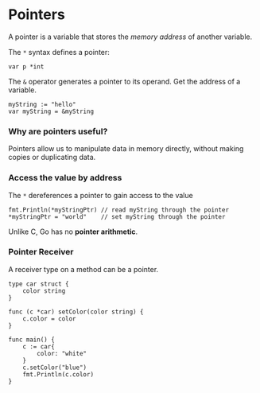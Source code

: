 # Pointers

A pointer is a variable that stores the *memory address* of another variable.

The `*` syntax defines a pointer:

```golang
var p *int
```

The `&` operator generates a pointer to its operand. Get the address of a variable.
```golang
myString := "hello"
var myString = &myString
```

### Why are pointers useful?

Pointers allow us to manipulate data in memory directly, without making copies or duplicating data.

### Access the value by address

The `*` dereferences a pointer to gain access to the value
```golang
fmt.Println(*myStringPtr) // read myString through the pointer
*myStringPtr = "world"    // set myString through the pointer
```

Unlike C, Go has no **pointer arithmetic**.

### Pointer Receiver

A receiver type on a method can be a pointer.

```golang
type car struct {
    color string
}

func (c *car) setColor(color string) {
    c.color = color
}

func main() {
    c := car{
        color: "white"
    }
    c.setColor("blue")
    fmt.Println(c.color)
}
```